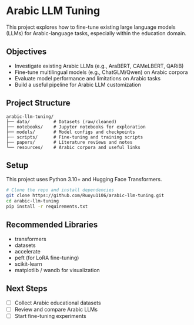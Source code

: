 # Arabic LLM Tuning

This project explores how to fine-tune existing large language models (LLMs) for Arabic-language tasks, especially within the education domain.

## Objectives

- Investigate existing Arabic LLMs (e.g., AraBERT, CAMeLBERT, QARiB)
- Fine-tune multilingual models (e.g., ChatGLM/Qwen) on Arabic corpora
- Evaluate model performance and limitations on Arabic tasks
- Build a useful pipeline for Arabic LLM customization

## Project Structure

```
arabic-llm-tuning/
├── data/         # Datasets (raw/cleaned)
├── notebooks/    # Jupyter notebooks for exploration
├── models/       # Model configs and checkpoints
├── scripts/      # Fine-tuning and training scripts
├── papers/       # Literature reviews and notes
└── resources/    # Arabic corpora and useful links
```

## Setup

This project uses Python 3.10+ and Hugging Face Transformers.

```bash
# Clone the repo and install dependencies
git clone https://github.com/Ruoyu1106/arabic-llm-tuning.git
cd arabic-llm-tuning
pip install -r requirements.txt
```

## Recommended Libraries

- transformers
- datasets
- accelerate
- peft (for LoRA fine-tuning)
- scikit-learn
- matplotlib / wandb for visualization

## Next Steps

- [ ] Collect Arabic educational datasets
- [ ] Review and compare Arabic LLMs
- [ ] Start fine-tuning experiments
